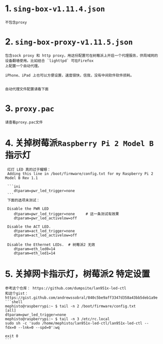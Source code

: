 #  1. `sing-box-v1.11.4.json` 

    不包含proxy

#  2. `sing-box-proxy-v1.11.5.json`

    包含sock proxy 和 http proxy，用这份配置可在树莓派上开启一个代理服务，供局域网的设备翻墙使用。比如结合 `lighttpd` 可在Firefox
    上配置一个自动代理。

    iPhone、iPad 上也可以方便设置，速度很快，信我，没有中间软件软件损耗。
 
    
    自动代理文件配置请看下面

#  3. `proxy.pac`

    请查看proxy.pac文件

#  4. 关掉树莓派`Raspberry Pi 2 Model B` 指示灯
    
     红灯 LED 真的过于耀眼：
     Adding this line in /boot/firmware/config.txt for my Raspberry Pi 2 Model B Rev 1.1

     ```ini
        dtparam=pwr_led_trigger=none
     ```
     下面的选项未测试：
     
     Disable the PWR LED
        dtparam=pwr_led_trigger=none     # 这一条测试有效果
        dtparam=pwr_led_activelow=off

     Disable the ACT LED. 
        dtparam=act_led_trigger=none
        dtparam=act_led_activelow=off

     Disable the Ethernet LEDs.  # 树莓派2 无效
        dtparam=eth_led0=14
        dtparam=eth_led1=14

#  5. 关掉网卡指示灯，树莓派2 特定设置

    参考这个仓库： https://github.com/dumpsite/lan951x-led-ctl
    和这个gist：https://gist.github.com/andrewssobral/840c5be9aff3347d358a43bb5deb1a9e
    ```shell
    mephisto@raspberrypi:~ $ tail -n 2 /boot/firmware/config.txt
    [all]
    dtparam=pwr_led_trigger=none
    mephisto@raspberrypi:~ $ tail -n 3 /etc/rc.local
    sudo sh -c 'sudo /home/mephisto/lan951x-led-ctl/lan951x-led-ctl --fdx=0 --lnk=0 --spd=0':wq

    exit 0
    ```
